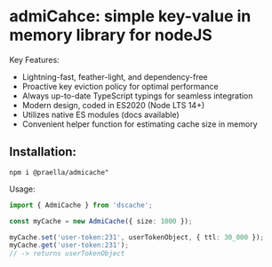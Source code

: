 # admiCahce: simple key-value in memory library for nodeJS

Key Features:

- Lightning-fast, feather-light, and dependency-free
- Proactive key eviction policy for optimal performance
- Always up-to-date TypeScript typings for seamless integration
- Modern design, coded in ES2020 (Node LTS 14+)
- Utilizes native ES modules (docs available)
- Convenient helper function for estimating cache size in memory

  
## Installation:


```npm i @praella/admicache"```

Usage:
```ts
import { AdmiCache } from 'dscache';

const myCache = new AdmiCache({ size: 1000 });

myCache.set('user-token:231', userTokenObject, { ttl: 30_000 });
myCache.get('user-token:231');
// -> returns userTokenObject
```
